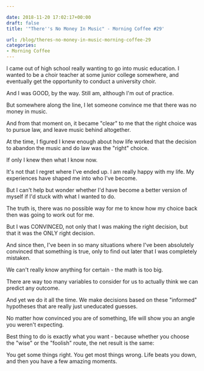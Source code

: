 ```yaml
---

date: 2018-11-20 17:02:17+00:00
draft: false
title: '"There''s No Money In Music" - Morning Coffee #29'

url: /blog/theres-no-money-in-music-morning-coffee-29
categories:
- Morning Coffee
---
```




 


I came out of high school really wanting to go into music education. I wanted to be a choir teacher at some junior college somewhere, and eventually get the opportunity to conduct a university choir.

And I was GOOD, by the way. Still am, although I'm out of practice.

But somewhere along the line, I let someone convince me that there was no money in music.

And from that moment on, it became "clear" to me that the right choice was to pursue law, and leave music behind altogether.

At the time, I figured I knew enough about how life worked that the decision to abandon the music and do law was the "right" choice.

If only I knew then what I know now.

It's not that I regret where I've ended up. I am really happy with my life. My experiences have shaped me into who I've become. 

But I can't help but wonder whether I'd have become a better version of myself if I'd stuck with what I wanted to do.

The truth is, there was no possible way for me to know how my choice back then was going to work out for me. 

But I was CONVINCED, not only that I was making the right decision, but that it was the ONLY right decision.

And since then, I've been in so many situations where I've been absolutely convinced that something is true, only to find out later that I was completely mistaken.

We can't really know anything for certain - the math is too big.

There are way too many variables to consider for us to actually think we can predict any outcome.

And yet we do it all the time. We make decisions based on these "informed" hypotheses that are really just uneducated guesses. 

No matter how convinced you are of something, life will show you an angle you weren't expecting.

Best thing to do is exactly what you want - because whether you choose the "wise" or the "foolish" route, the net result is the same:

You get some things right. You get most things wrong. Life beats you down, and then you have a few amazing moments.

